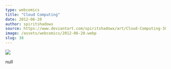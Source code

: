 ```yaml
---
type: webcomics
title: "Cloud Computing"
date: 2012-06-20
author: spiritshadowx
source: https://www.deviantart.com/spiritshadowx/art/Cloud-Computing-309498759
image: /assets/webcomics/2012-06-20.webp
slug: 38
---
```


![](/assets/webcomics/2012-06-20.webp)

null
